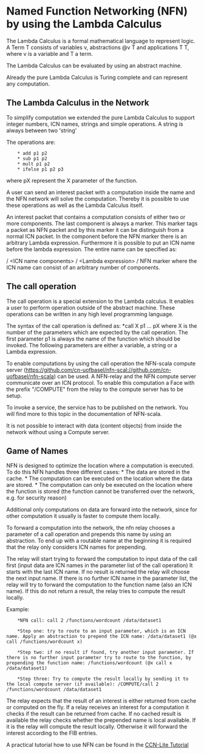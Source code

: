 # Named Function Networking (NFN) by using the Lambda Calculus 

The Lambda Calculus is a formal mathematical language to represent logic. A Term T consists of variables v, abstractions @v T and applications T T, where v is a variable and T a term.

The Lambda Calculus can be evaluated by using an abstract machine. 

Already the pure Lambda Calculus is Turing complete and can represent any computation.

## The Lambda Calculus in the Network
To simplify computation we extended the pure Lambda Calculus to support integer numbers, ICN names, strings and simple operations.
A string is always between two 'string'

The operations are: 

        * add p1 p2
        * sub p1 p2 
        * mult p1 p2
        * ifelse p1 p2 p3

where pX represent the X parameter of the function.

A user can send an interest packet with a computation inside the name and the NFN network will solve the computation. 
Thereby it is possible to use these operations as well as the Lambda Calculus itself.

An interest packet that contains a computation consists of either two or more components. 
The last component is always a marker. This marker tags a packet as NFN packet and by this marker it can be distinguish from a normal ICN packet.
In the component before the NFN marker there is an arbitrary Lambda expression. 
Furthermore it is possible to put an ICN name before the lambda expression.
The entire name can be specified as:

/ \<ICN name components\> / \<Lambda expression\> / NFN marker
where the ICN name can consist of an arbitrary number of components.

## The call operation
The call operation is a special extension to the Lambda calculus.
It enables a user to perform operation outside of the abstract machine.
These operations can be written in any high level programming language.

The syntax of the call operation is defined as: 
        *call X p1 ... pX
where X is the number of the parameters which are expected by the call operation.
The first parameter p1 is always the name of the function which should be invoked.
The following parameters are either a variable, a string or a Lambda expression. 

To enable computations by using the call operation the NFN-scala compute server (https://github.com/cn-uofbasel/nfn-scal://github.com/cn-uofbasel/nfn-scala) can be used. 
A NFN-relay and the NFN compute server communicate over an ICN protocol. To enable this computation a Face with the prefix "/COMPUTE" from the relay to the compute server has to be setup.

To invoke a service, the service has to be published on the network. You will find more to this topic in the documentation of NFN-scala.

It is not possible to interact with data (content objects) from inside the network without using a Compute server.

## Game of Names
NFN is designed to optimize the location where a computation is executed.
To do this NFN handles three different cases:
        * The data are stored in the cache.
        * The computation can be executed on the location where the data are stored.
        * The computation can only be executed on the location where the function is stored (the function cannot be transferred over the network, e.g. for security reason)

Additional only computations on data are forward into the network, since for other computation it usually is faster to compute them locally. 

To forward a computation into the network, the nfn relay chooses a parameter of a call operation and prepends this name by using an abstraction.
To end up with a routable name at the beginning it is required that the relay only considers ICN names for prepending.

The relay will start trying to forward the computation to input data of the call first (input data are ICN names in the parameter list of the call operation)
It starts with the last ICN name. If no result is returned the relay will choose the next input name.
If there is no further ICN name in the parameter list, the relay will try to forward the computation to the function name (also an ICN name).
If this do not return a result, the relay tries to compute the result locally.

Example:

        *NFN call: call 2 /functions/wordcount /data/dataset1

        *Step one: try to route to an input parameter, which is an ICN name. Apply an abstraction to prepend the ICN name: /data/dataset1 (@x call /functions/wordcount x)

        *Step two: if no result if found, try another input parameter. If there is no further input parameter try to route to the function, by prepending the function name: /functions/wordcount (@x call x /data/dataset1)

        *Step three: Try to compute the result locally by sending it to the local compute server (if available): /COMPUTE/call 2 /functions/wordcount /data/dataset1 

The relay expects that the result of an interest is either returned from cache or computed on the fly. 
If a relay receives an interest for a computation it checks if the result can be returned from cache. 
If no cached result is available the relay checks whether the prepended name is local available. If it is the relay will compute the result locally.
Otherwise it will forward the interest according to the FIB entries.

A practical tutorial how to use NFN can be found in the [CCN-Lite Tutorial](../tutorial/tutorial.md)
